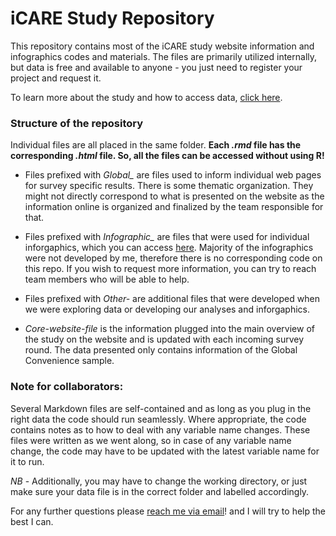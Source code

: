 # iCARE Study Repository

This repository contains most of the iCARE study website information and infographics codes and materials. The files are primarily utilized internally, but data is free and available to anyone - you just need to register your project and request it.

To learn more about the study and how to access data, [click here](http://www.icarestudy.com/).


### Structure of the repository

Individual files are all placed in the same folder. **Each *.rmd* file has the corresponding *.html* file. So, all the files can be accessed without using R!**

* Files prefixed with *Global_* are files used to inform individual web pages for survey specific results. There is some thematic organization. They might not directly correspond to what is presented on the website as the information online is organized and finalized by the team responsible for that.

* Files prefixed with *Infographic_* are files that were used for individual inforgaphics, which you can access [here](https://mbmc-cmcm.ca/covid19/research/infog/). Majority of the infographics were not developed by me, therefore there is no corresponding code on this repo. If you wish to request more information, you can try to reach team members who will be able to help.

* Files prefixed with *Other-* are additional files that were developed when we were exploring data or developing our analyses and inforgaphics.

* *Core-website-file* is the information plugged into the main overview of the study on the website and is updated with each incoming survey round. The data presented only contains information of the Global Convenience sample.


### **Note for collaborators**:
Several Markdown files are self-contained and as long as you plug in the right data the code should run seamlessly. Where appropriate, the code contains notes as to how to deal with any variable name changes. These files were written as we went along, so in case of any variable name change, the code may have to be updated with the latest variable name for it to run.

*NB* - Additionally, you may have to change the working directory, or just make sure your data file is in the correct folder and labelled accordingly.

For any further questions please [reach me via email](mailto:dr.urska.kosir@gmail.com)! and I will try to help the best I can.
